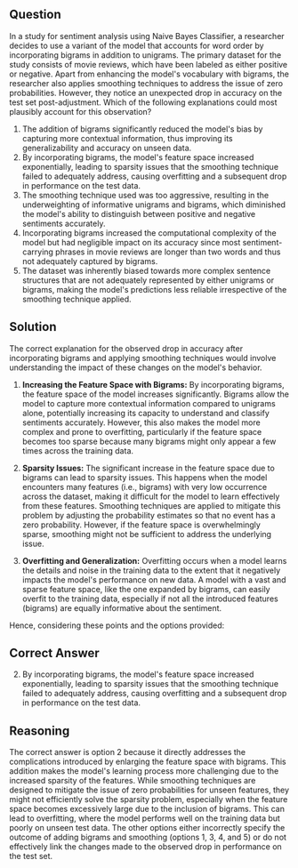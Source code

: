 ## Question
In a study for sentiment analysis using Naive Bayes Classifier, a researcher decides to use a variant of the model that accounts for word order by incorporating bigrams in addition to unigrams. The primary dataset for the study consists of movie reviews, which have been labeled as either positive or negative. Apart from enhancing the model's vocabulary with bigrams, the researcher also applies smoothing techniques to address the issue of zero probabilities. However, they notice an unexpected drop in accuracy on the test set post-adjustment. Which of the following explanations could most plausibly account for this observation?

1. The addition of bigrams significantly reduced the model's bias by capturing more contextual information, thus improving its generalizability and accuracy on unseen data.
2. By incorporating bigrams, the model's feature space increased exponentially, leading to sparsity issues that the smoothing technique failed to adequately address, causing overfitting and a subsequent drop in performance on the test data.
3. The smoothing technique used was too aggressive, resulting in the underweighting of informative unigrams and bigrams, which diminished the model's ability to distinguish between positive and negative sentiments accurately.
4. Incorporating bigrams increased the computational complexity of the model but had negligible impact on its accuracy since most sentiment-carrying phrases in movie reviews are longer than two words and thus not adequately captured by bigrams.
5. The dataset was inherently biased towards more complex sentence structures that are not adequately represented by either unigrams or bigrams, making the model's predictions less reliable irrespective of the smoothing technique applied.

## Solution

The correct explanation for the observed drop in accuracy after incorporating bigrams and applying smoothing techniques would involve understanding the impact of these changes on the model's behavior.

1. **Increasing the Feature Space with Bigrams:** By incorporating bigrams, the feature space of the model increases significantly. Bigrams allow the model to capture more contextual information compared to unigrams alone, potentially increasing its capacity to understand and classify sentiments accurately. However, this also makes the model more complex and prone to overfitting, particularly if the feature space becomes too sparse because many bigrams might only appear a few times across the training data.

2. **Sparsity Issues:** The significant increase in the feature space due to bigrams can lead to sparsity issues. This happens when the model encounters many features (i.e., bigrams) with very low occurrence across the dataset, making it difficult for the model to learn effectively from these features. Smoothing techniques are applied to mitigate this problem by adjusting the probability estimates so that no event has a zero probability. However, if the feature space is overwhelmingly sparse, smoothing might not be sufficient to address the underlying issue.

3. **Overfitting and Generalization:** Overfitting occurs when a model learns the details and noise in the training data to the extent that it negatively impacts the model's performance on new data. A model with a vast and sparse feature space, like the one expanded by bigrams, can easily overfit to the training data, especially if not all the introduced features (bigrams) are equally informative about the sentiment.

Hence, considering these points and the options provided:

## Correct Answer
2. By incorporating bigrams, the model's feature space increased exponentially, leading to sparsity issues that the smoothing technique failed to adequately address, causing overfitting and a subsequent drop in performance on the test data.

## Reasoning
The correct answer is option 2 because it directly addresses the complications introduced by enlarging the feature space with bigrams. This addition makes the model's learning process more challenging due to the increased sparsity of the features. While smoothing techniques are designed to mitigate the issue of zero probabilities for unseen features, they might not efficiently solve the sparsity problem, especially when the feature space becomes excessively large due to the inclusion of bigrams. This can lead to overfitting, where the model performs well on the training data but poorly on unseen test data. The other options either incorrectly specify the outcome of adding bigrams and smoothing (options 1, 3, 4, and 5) or do not effectively link the changes made to the observed drop in performance on the test set.